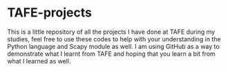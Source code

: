 # TAFE-projects
This is a little repository of all the projects I have done at TAFE during my studies, feel free to use these codes to help with your understanding in the Python language and Scapy module as well.
I am using GitHub as a way to demonstrate what I learnt from TAFE and hoping that you learn a bit from what I learned as well.
